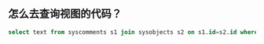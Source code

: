 ## 怎么去查询视图的代码？

```sql
select text from syscomments s1 join sysobjects s2 on s1.id=s2.id where name='视图名'
```



